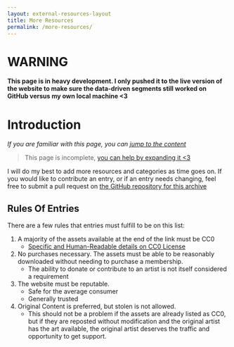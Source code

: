 ```yaml
---
layout: external-resources-layout
title: More Resources
permalink: /more-resources/
---
```


# WARNING
**This page is in heavy development. I only pushed it to the live version of the website to make sure the data-driven segments still worked on GitHub versus my own local machine <3**

# Introduction

*If you are familiar with this page, you can [jump to the content](#index)*

> This page is incomplete, [you can help by expanding it <3](https://github.com/QueenOfSquiggles/squiggles-creative-commons-assets/issues)

I will do my best to add more resources and categories as time goes on. If you would like to contribute an entry, or if an entry needs changing, feel free to submit a pull request on [the GitHub repository for this archive](https://github.com/QueenOfSquiggles/squiggles-creative-commons-assets)

## Rules Of Entries
There are a few rules that entries must fulfill to be on this list:

1. A majority of the assets available at the end of the link must be CC0
    - [Specific and Human-Readable details on CC0 License](https://creativecommons.org/publicdomain/zero/1.0/)
2. No purchases necessary. The assets must be able to be reasonably downloaded without needing to purchase a membership.
    - The ability to donate or contribute to an artist is not itself considered a requirement
3. The website must be reputable.
    - Safe for the average consumer
    - Generally trusted
4. Original Content is preferred, but stolen is not allowed.
    - This should not be a problem if the assets are already listed as CC0, but if they are reposted without modification and the original artist has the art available, the original artist deserves the traffic and opportunity to get support.

